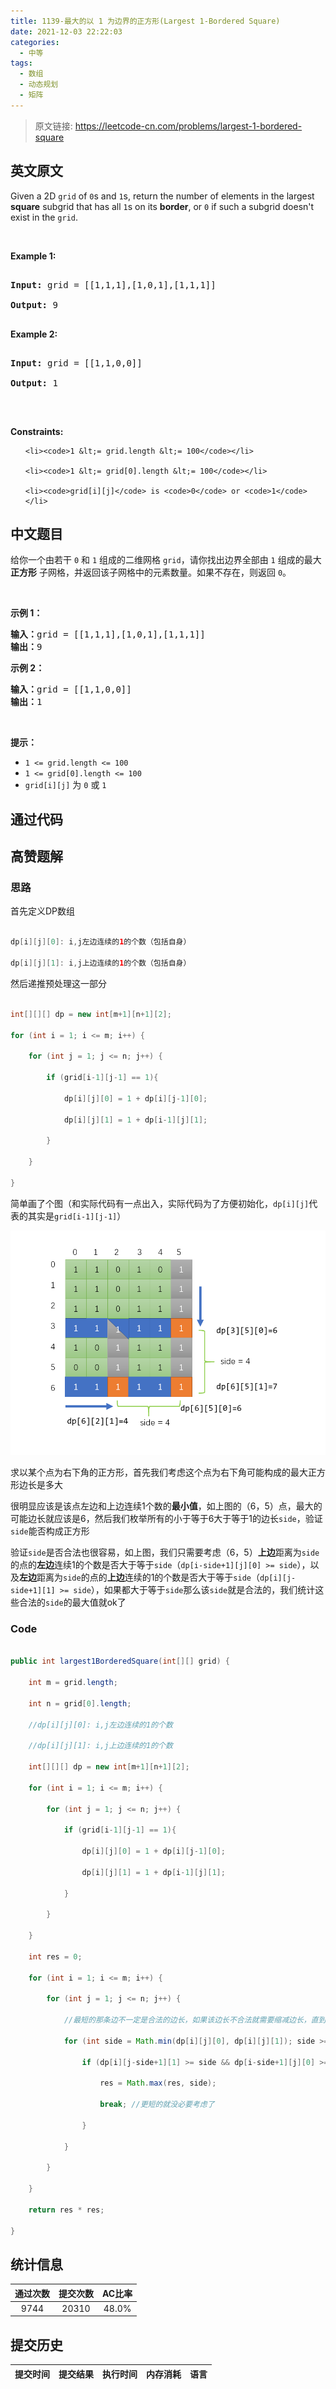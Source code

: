 ```yaml
---
title: 1139-最大的以 1 为边界的正方形(Largest 1-Bordered Square)
date: 2021-12-03 22:22:03
categories:
  - 中等
tags:
  - 数组
  - 动态规划
  - 矩阵
---
```


> 原文链接: https://leetcode-cn.com/problems/largest-1-bordered-square


## 英文原文
<div><p>Given a 2D <code>grid</code> of <code>0</code>s and <code>1</code>s, return the number of elements in&nbsp;the largest <strong>square</strong>&nbsp;subgrid that has all <code>1</code>s on its <strong>border</strong>, or <code>0</code> if such a subgrid&nbsp;doesn&#39;t exist in the <code>grid</code>.</p>



<p>&nbsp;</p>

<p><strong>Example 1:</strong></p>



<pre>

<strong>Input:</strong> grid = [[1,1,1],[1,0,1],[1,1,1]]

<strong>Output:</strong> 9

</pre>



<p><strong>Example 2:</strong></p>



<pre>

<strong>Input:</strong> grid = [[1,1,0,0]]

<strong>Output:</strong> 1

</pre>



<p>&nbsp;</p>

<p><strong>Constraints:</strong></p>



<ul>

	<li><code>1 &lt;= grid.length &lt;= 100</code></li>

	<li><code>1 &lt;= grid[0].length &lt;= 100</code></li>

	<li><code>grid[i][j]</code> is <code>0</code> or <code>1</code></li>

</ul></div>

## 中文题目
<div><p>给你一个由若干 <code>0</code> 和 <code>1</code> 组成的二维网格&nbsp;<code>grid</code>，请你找出边界全部由 <code>1</code> 组成的最大 <strong>正方形</strong> 子网格，并返回该子网格中的元素数量。如果不存在，则返回 <code>0</code>。</p>

<p>&nbsp;</p>

<p><strong>示例 1：</strong></p>

<pre><strong>输入：</strong>grid = [[1,1,1],[1,0,1],[1,1,1]]
<strong>输出：</strong>9
</pre>

<p><strong>示例 2：</strong></p>

<pre><strong>输入：</strong>grid = [[1,1,0,0]]
<strong>输出：</strong>1
</pre>

<p>&nbsp;</p>

<p><strong>提示：</strong></p>

<ul>
	<li><code>1 &lt;= grid.length &lt;= 100</code></li>
	<li><code>1 &lt;= grid[0].length &lt;= 100</code></li>
	<li><code>grid[i][j]</code> 为&nbsp;<code>0</code>&nbsp;或&nbsp;<code>1</code></li>
</ul>
</div>

## 通过代码
<RecoDemo>
</RecoDemo>


## 高赞题解
### 思路





首先定义DP数组

```java

dp[i][j][0]: i,j左边连续的1的个数（包括自身）

dp[i][j][1]: i,j上边连续的1的个数（包括自身）

```

然后递推预处理这一部分

```java []

int[][][] dp = new int[m+1][n+1][2];

for (int i = 1; i <= m; i++) {

    for (int j = 1; j <= n; j++) {

        if (grid[i-1][j-1] == 1){

            dp[i][j][0] = 1 + dp[i][j-1][0];

            dp[i][j][1] = 1 + dp[i-1][j][1];

        }

    }

}

```

简单画了个图（和实际代码有一点出入，实际代码为了方便初始化，`dp[i][j]`代表的其实是`grid[i-1][j-1]`）



![image.png](../images/largest-1-bordered-square-0.png)





求以某个点为右下角的正方形，首先我们考虑这个点为右下角可能构成的最大正方形边长是多大



很明显应该是该点左边和上边连续1个数的**最小值**，如上图的（6，5）点，最大的可能边长就应该是6，然后我们枚举所有的小于等于6大于等于1的边长`side`，验证`side`能否构成正方形



验证`side`是否合法也很容易，如上图，我们只需要考虑（6，5）**上边**距离为`side`的点的**左边**连续1的个数是否大于等于`side`（`dp[i-side+1][j][0] >= side`），以及**左边**距离为`side`的点的**上边**连续的1的个数是否大于等于`side`（`dp[i][j-side+1][1] >= side`），如果都大于等于`side`那么该`side`就是合法的，我们统计这些合法的`side`的最大值就ok了



### Code



```java []

public int largest1BorderedSquare(int[][] grid) {

    int m = grid.length;

    int n = grid[0].length;

    //dp[i][j][0]: i,j左边连续的1的个数

    //dp[i][j][1]: i,j上边连续的1的个数

    int[][][] dp = new int[m+1][n+1][2];

    for (int i = 1; i <= m; i++) {

        for (int j = 1; j <= n; j++) {

            if (grid[i-1][j-1] == 1){

                dp[i][j][0] = 1 + dp[i][j-1][0];

                dp[i][j][1] = 1 + dp[i-1][j][1];

            }

        }

    }

    int res = 0;

    for (int i = 1; i <= m; i++) {

        for (int j = 1; j <= n; j++) {

            //最短的那条边不一定是合法的边长，如果该边长不合法就需要缩减边长，直到找到合法的

            for (int side = Math.min(dp[i][j][0], dp[i][j][1]); side >= 1; side--){

                if (dp[i][j-side+1][1] >= side && dp[i-side+1][j][0] >= side){

                    res = Math.max(res, side);

                    break; //更短的就没必要考虑了

                }

            }

        }

    }

    return res * res;

}

```





## 统计信息
| 通过次数 | 提交次数 | AC比率 |
| :------: | :------: | :------: |
|    9744    |    20310    |   48.0%   |

## 提交历史
| 提交时间 | 提交结果 | 执行时间 |  内存消耗  | 语言 |
| :------: | :------: | :------: | :--------: | :--------: |
